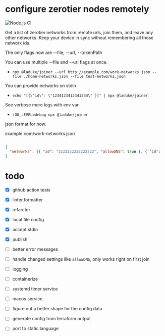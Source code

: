 # configure zerotier nodes remotely
[![Node.js CI](https://github.com/laduke/joiner/actions/workflows/node.yml/badge.svg)](https://github.com/laduke/joiner/actions/workflows/node.yml)

Get a list of zerotier networks from remote urls, join them, and leave any other networks. Keep your device in sync without remembering all those network ids. 

The only flags now are --file, --url, --tokenPath

You can use multiple --file and --url flags at once.

- `npx @laduke/joiner --url http://example.com/work-networks.json --file ./home-networks.json --file test-networks.json`

You can provide networks on stdin

- `echo "[{\"id\": \"1234123412341234\" }]" | npx @laduke/joiner`

See verbose more logs with env var

- `LOG_LEVEL=debug npx @laduke/joiner`

json format for now:

example.com/work-networks.json
``` json

{
  "networks": [{ "id": "2222222222222222", "allowDNS": true }, { "id": "4444444444444444" }]
}
```


# todo
- [x] github action tests
- [x] linter,formatter
- [x] refarcter
- [x] local file config
- [x] accept stdin
- [x] publish
- [ ] better error messages
- [ ] handle changed settings like `allowDNS`, only works right on first join
- [ ] logging
- [ ] containerize
- [ ] systemd timer service
- [ ] macos service
- [ ] figure out a better shape for the config data
- [ ] generate config from terraform output
- [ ] port to static language

